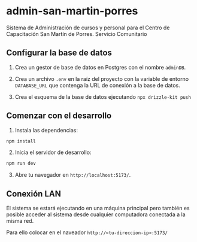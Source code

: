 # admin-san-martin-porres

Sistema de Administración de cursos y personal para el Centro de Capacitación San Martín de Porres.
Servicio Comunitario

## Configurar la base de datos

1. Crea un gestor de base de datos en Postgres con el nombre
   `adminDB`.

2. Crea un archivo `.env` en la raíz del proyecto con la variable de entorno
   `DATABASE_URL` que contenga la URL de conexión a la base de datos.

3. Crea el esquema de la base de datos ejecutando
   `npx drizzle-kit push`

## Comenzar con el desarrollo

1. Instala las dependencias:

```sh
npm install
```

2. Inicia el servidor de desarrollo:

```sh
npm run dev
```

3. Abre tu navegador en `http://localhost:5173/`.

## Conexión LAN

El sistema se estará ejecutando en una máquina principal pero también es posible acceder al sistema desde cualquier computadora conectada a la misma red.

Para ello colocar en el naveador `http://<tu-direccion-ip>:5173/`
